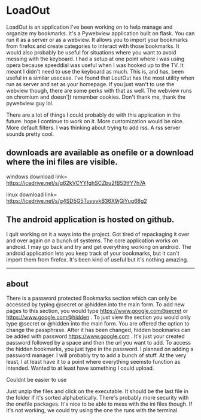 # LoadOut
LoadOut is an application I've been working on to help manage and organize my bookmarks. It's a Pywebview application built on flask. You can run it as a server or as a webview.  It allows you to import your bookmarks from firefox and create categories to interact with those bookmarks. It would also probably be useful for situations where you want to avoid messing with the keyboard. I had a setup at one point where i was using opera because speeddial was useful when I was hooked up to the TV. It meant I didn't need to use the keyboard as much. This is, and has, been useful in a similar usecase. I've found that LoutOut has the most utility when run as server and set as your homepage. If you just wan't to use the webview though, there are some perks with that as well. The webview runs on chromium and doesn'[t remember cookies. Don't thank me, thank the pywebview guy lol. 

There are a lot of things I could probably do with this application in the future. hope I continue to work on it. More customization would be nice. More default filters. I was thinking about trying to add rss. A rss server sounds pretty cool. 


downloads are available as onefile or a download where the ini files are visible.
------------------------------------

windows 
download link= https://icedrive.net/s/g62kVCYYfghSCZbu2fB53tfY7h7A

linux 
download link= https://icedrive.net/s/g4SD5G5TuyyvkB36X9jGiYug68g2

The android application is hosted on github.
----------------------------------------
I quit working on it a ways into the project. Got tired of repackaging it over and over again on a bunch of systems. The core application works on android. I may go back and try and get everything working on android. The android application lets you keep track of your bookmarks, but it can't import them from firefox. It's been kind of useful but it's nothing amazing.


----------------------------------------
about
-----------

There is a password protected Bookmarks section which can only be accessed by typing @secret or @hidden into the main form. To add new pages to this section, you would type https://www.google.com@secret or https://www.google.com@hidden  . To just view the section you would only type @secret or @hidden into the main form. You are offered the option to change the passphrase. After it has been changed, hidden bookmarks can be added with password https://www.google.com . It's just your created password followed by a space and then the url you want to add. To access the hidden bookmarks, you just type in the password. I planned on adding a password manager. I will probably try to add a bunch of stuff. At the very least, I  at least have it to a point where everything seemsto function as intended. Wanted to at least have something I could upload. 

Couldnt be easier to use

Just unzip the files and click on the executable. It should be the last file in the folder if it's sorted alphabetically. There's probably more security with the onefile packages. It's nice to be able to mess with the ini files though. If it's not working, we could try using the one the runs with the terminal.


